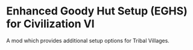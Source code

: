 # Enhanced Goody Hut Setup (EGHS) for Civilization VI

A mod which provides additional setup options for Tribal Villages.

